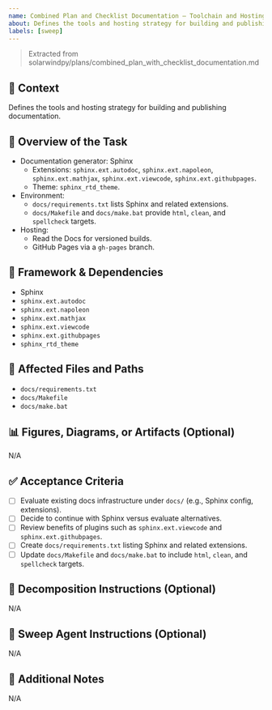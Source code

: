 ```yaml
---
name: Combined Plan and Checklist Documentation – Toolchain and Hosting
about: Defines the tools and hosting strategy for building and publishing documentation.
labels: [sweep]
---
```


> Extracted from solarwindpy/plans/combined_plan_with_checklist_documentation.md

## 🧠 Context

Defines the tools and hosting strategy for building and publishing
documentation.

## 🎯 Overview of the Task

- Documentation generator: Sphinx
  - Extensions: `sphinx.ext.autodoc`, `sphinx.ext.napoleon`,
    `sphinx.ext.mathjax`, `sphinx.ext.viewcode`, `sphinx.ext.githubpages`.
  - Theme: `sphinx_rtd_theme`.
- Environment:
  - `docs/requirements.txt` lists Sphinx and related extensions.
  - `docs/Makefile` and `docs/make.bat` provide `html`, `clean`, and
    `spellcheck` targets.
- Hosting:
  - Read the Docs for versioned builds.
  - GitHub Pages via a `gh-pages` branch.

## 🔧 Framework & Dependencies

- Sphinx
- `sphinx.ext.autodoc`
- `sphinx.ext.napoleon`
- `sphinx.ext.mathjax`
- `sphinx.ext.viewcode`
- `sphinx.ext.githubpages`
- `sphinx_rtd_theme`

## 📂 Affected Files and Paths

- `docs/requirements.txt`
- `docs/Makefile`
- `docs/make.bat`

## 📊 Figures, Diagrams, or Artifacts (Optional)

N/A

## ✅ Acceptance Criteria

- [ ] Evaluate existing docs infrastructure under `docs/` (e.g., Sphinx config,
  extensions).
- [ ] Decide to continue with Sphinx versus evaluate alternatives.
- [ ] Review benefits of plugins such as `sphinx.ext.viewcode` and
  `sphinx.ext.githubpages`.
- [ ] Create `docs/requirements.txt` listing Sphinx and related extensions.
- [ ] Update `docs/Makefile` and `docs/make.bat` to include `html`, `clean`, and
  `spellcheck` targets.

## 🧩 Decomposition Instructions (Optional)

N/A

## 🤖 Sweep Agent Instructions (Optional)

N/A

## 💬 Additional Notes

N/A
